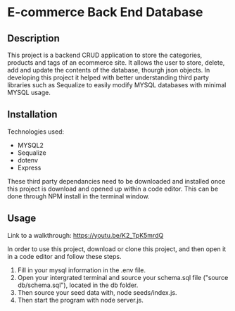 # E-commerce Back End Database


## Description

This project is a backend CRUD application to store the categories, products and tags of an ecommerce site. It allows the user to store, delete, add and update the contents of the database, thourgh json objects. In developing this project it helped with better understanding third party libraries such as Sequalize to easily modify MYSQL databases with minimal MYSQL usage.

## Installation

Technologies used:
- MYSQL2
- Sequalize 
- dotenv
- Express

These third party dependancies need to be downloaded and installed once this project is download and opened up within a code editor. This can be done through NPM install in the terminal window.

## Usage

Link to a walkthrough: https://youtu.be/K2_TpK5mrdQ

In order to use this project, download or clone this project, and then open it in a code editor and follow these steps.

1. Fill in your mysql information in the .env file.
2. Open your intergrated terminal and source your schema.sql file ("source db/schema.sql"), located in the db folder.
3. Then source your seed data with, node seeds/index.js.
4. Then start the program with node server.js.
